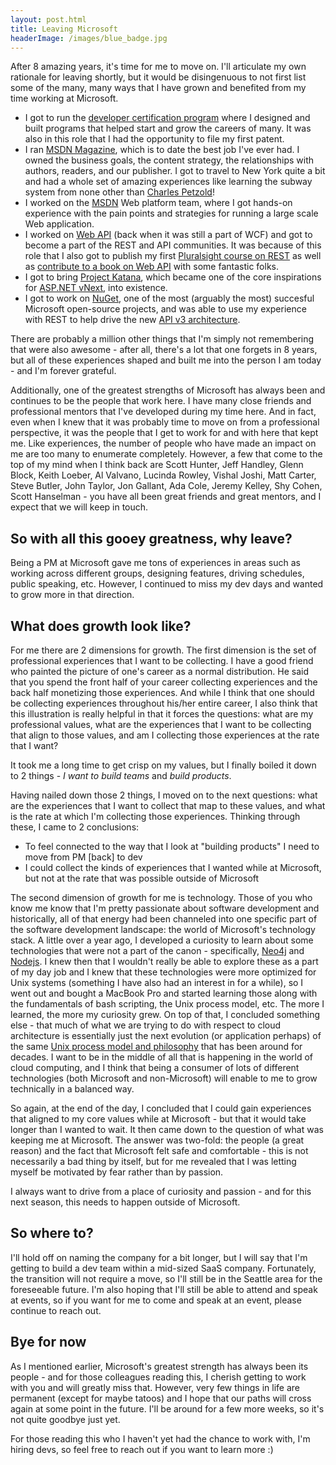 ```yaml
---
layout: post.html
title: Leaving Microsoft
headerImage: /images/blue_badge.jpg
---
```


After 8 amazing years, it's time for me to move on. I'll articulate my own rationale for leaving shortly, but it would be disingenuous to not first list some of the many, many ways that I have grown and benefited from my time working at Microsoft. 

* I got to run the [developer certification program](https://www.microsoft.com/learning/en-us/mcpd-certification.aspx) where I designed and built programs that helped start and grow the careers of many. It was also in this role that I had the opportunity to file my first patent.
* I ran [MSDN Magazine](http://msdn.microsoft.com/en-us/magazine/default.aspx), which is to date the best job I've ever had. I owned the business goals, the content strategy, the relationships with authors, readers, and our publisher. I got to travel to New York quite a bit and had a whole set of amazing experiences like learning the subway system from none other than [Charles Petzold](http://charlespetzold.com)! 
* I worked on the [MSDN](http://msdn.microsoft.com) Web platform team, where I got hands-on experience with the pain points and strategies for running a large scale Web application.
* I worked on [Web API](https://aspnetwebstack.codeplex.com) (back when it was still a part of WCF) and got to become a part of the REST and API communities. It was because of this role that I also got to publish my first [Pluralsight course on REST](http://pluralsight.com/training/Courses/TableOfContents/rest-fundamentals) as well as [contribute to a book on Web API](http://shop.oreilly.com/product/0636920026617.do) with some fantastic folks.
* I got to bring [Project Katana](https://katanaproject.codeplex.com), which became one of the core inspirations for [ASP.NET vNext](http://www.asp.net/vnext), into existence.
* I got to work on [NuGet](http://www.nuget.org), one of the most (arguably the most) succesful Microsoft open-source projects, and was able to use my experience with REST to help drive the new [API v3 architecture](http://blog.nuget.org/20140711/nuget-architecture.html).

There are probably a million other things that I'm simply not remembering that were also awesome - after all, there's a lot that one forgets in 8 years, but all of these experiences shaped and built me into the person I am today - and I'm forever grateful.

Additionally, one of the greatest strengths of Microsoft has always been and continues to be the people that work here. I have many close friends and professional mentors that I've developed during my time here. And in fact, even when I knew that it was probably time to move on from a professional perspective, it was the people that I get to work for and with here that kept me. Like experiences, the number of people who have made an impact on me are too many to enumerate completely. However, a few that come to the top of my mind when I think back are Scott Hunter, Jeff Handley, Glenn Block, Keith Loeber, Al Valvano, Lucinda Rowley, Vishal Joshi, Matt Carter, Steve Butler, John Taylor, Jon Gallant, Ada Cole, Jeremy Kelley, Shy Cohen, Scott Hanselman - you have all been great friends and great mentors, and I expect that we will keep in touch.

## So with all this gooey greatness, why leave?

Being a PM at Microsoft gave me tons of experiences in areas such as working across different groups, designing features, driving schedules, public speaking, etc. However, I continued to miss my dev days and wanted to grow more in that direction. 

## What does growth look like?

For me there are 2 dimensions for growth. The first dimension is the set of professional experiences that I want to be collecting. I have a good friend who painted the picture of one's career as a normal distribution. He said that you spend the front half of your career collecting experiences and the back half monetizing those experiences. And while I think that one should be collecting experiences throughout his/her entire career, I also think that this illustration is really helpful in that it forces the questions: what are my professional values, what are the experiences that I want to be collecting that align to those values, and am I collecting those experiences at the rate that I want?

It took me a long time to get crisp on my values, but I finally boiled it down to 2 things - _I want to build teams_ and _build products_.

Having nailed down those 2 things, I moved on to the next questions: what are the experiences that I want to collect that map to these values, and what is the rate at which I'm collecting those experiences. Thinking through these, I came to 2 conclusions:

* To feel connected to the way that I look at "building products" I need to move from PM [back] to dev
* I could collect the kinds of experiences that I wanted while at Microsoft, but not at the rate that was possible outside of Microsoft

The second dimension of growth for me is technology. Those of you who know me know that I'm pretty passionate about software development and historically, all of that energy had been channeled into one specific part of the software development landscape: the world of Microsoft's technology stack. A little over a year ago, I developed a curiosity to learn about some technologies that were not a part of the canon - specifically, [Neo4j](http://www.neo4j.org) and [Nodejs](http://nodejs.org). I knew then that I wouldn't really be able to explore these as a part of my day job and I knew that these technologies were more optimized for Unix systems (something I have also had an interest in for a while), so I went out and bought a MacBook Pro and started learning those along with the fundamentals of bash scripting, the Unix process model, etc. The more I learned, the more my curiosity grew. On top of that, I concluded something else - that much of what we are trying to do with respect to cloud architecture is essentially just the next evolution (or application perhaps) of the same [Unix process model and philosophy](http://12factor.net) that has been around for decades. I want to be in the middle of all that is happening in the world of cloud computing, and I think that being a consumer of lots of different technologies (both Microsoft and non-Microsoft) will enable to me to grow technically in a balanced way.

So again, at the end of the day, I concluded that I could gain experiences that aligned to my core values while at Microsoft - but that it would take longer than I wanted to wait. It then came down to the question of what was keeping me at Microsoft. The answer was two-fold: the people (a great reason) and the fact that Microsoft felt safe and comfortable - this is not necessarily a bad thing by itself, but for me revealed that I was letting myself be motivated by fear rather than by passion. 

I always want to drive from a place of curiosity and passion - and for this next season, this needs to happen outside of Microsoft.

## So where to?

I'll hold off on naming the company for a bit longer, but I will say that I'm getting to build a dev team within a mid-sized SaaS company. Fortunately, the transition will not require a move, so I'll still be in the Seattle area for the foreseeable future. I'm also hoping that I'll still be able to attend and speak at events, so if you want for me to come and speak at an event, please continue to reach out.

## Bye for now

As I mentioned earlier, Microsoft's greatest strength has always been its people - and for those colleagues reading this, I cherish getting to work with you and will greatly miss that. However, very few things in life are permanent (except for maybe tatoos) and I hope that our paths will cross again at some point in the future. I'll be around for a few more weeks, so it's not quite goodbye just yet. 

For those reading this who I haven't yet had the chance to work with, I'm hiring devs, so feel free to reach out if you want to learn more :)
